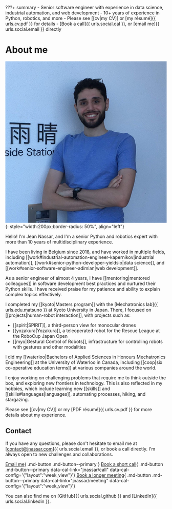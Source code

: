 ???+ summary
    - Senior software engineer with experience in data science, industrial automation, and web development
    - 10+ years of experience in Python, robotics, and more
    - Please see [[cv|my CV]] or [my résumé]{{ urls.cv.pdf }} for details
    - [Book a call]{{ urls.social.cal }}, or [email me]{{ urls.social.email }} directly

# About me

![Jean Nassar (Obligatory photo)](/assets/images/jean.png){: style="width:200px;border-radius: 50%", align="left"}

Hello! I'm Jean Nassar, and I'm a senior Python and robotics expert with more than 10 years of multidisciplinary experience.

I have been living in Belgium since 2018, and have worked in multiple fields,
including [[work#industrial-automation-engineer-kapernikov|industrial automation]],
[[work#senior-python-developer-yieldsio|data science]],
and [[work#senior-software-engineer-adimian|web development]].

As a senior engineer of almost 4 years,
I have [[mentoring|mentored colleagues]] in software development best practices and nurtured their Python skills.
I have received praise for my patience and ability to explain complex topics effectively.

I completed my [[kyoto|Masters program]] with the
[Mechatronics lab]{{ urls.edu.matsuno }} at Kyoto University in Japan.
There, I focused on [[projects|human-robot interaction]],
with projects such as:

- [[spirit|SPIRIT]], a third-person view for monocular drones
- [[yozakura|Yozakura]], a teleoperated robot for the Rescue League at the RoboCup Japan Open
- [[myo|Gestural Control of Robots]], infrastructure for controlling robots with gestures and other modalities


I did my [[waterloo|Bachelors of Applied Sciences in Honours Mechatronics Engineering]]
at the University of Waterloo in Canada, including [[coop|six co-operative education terms]] at various companies around the world.

I enjoy working on challenging problems that require me to think outside the box, and exploring new frontiers in technology.
This is also reflected in my hobbies, which include
learning new [[skills]] and [[skills#languages|languages]], automating processes, hiking, and stargazing.

Please see [[cv|my CV]] or my [PDF résumé]{{ urls.cv.pdf }} for more details about my experience.


## Contact
If you have any questions,
please don't hesitate to email me at [contact@jnassar.com]{{ urls.social.email }}, or book a call directly.
I'm always open to new challenges and collaborations.

[Email me](mailto:contact@jnassar.com){ .md-button .md-button--primary }
[Book a short call](#){ .md-button .md-button--primary data-cal-link="jnassar/call" data-cal-config='{"layout":"week_view"\}'}
[Book a longer meeting](#){ .md-button .md-button--primary data-cal-link="jnassar/meeting" data-cal-config='{"layout":"week_view"\}'}

You can also find me on [GitHub]{{ urls.social.github }} and [LinkedIn]{{ urls.social.linkedin }}.
